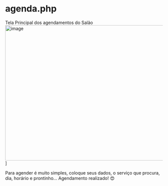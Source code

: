 # agenda.php

Tela Principal dos agendamentos do Salão
<img width="946" height="433" alt="image" src="https://github.com/user-attachments/assets/3c0fddee-4caa-4889-a1fc-d0fe457fc215" />]

Para agender é muito simples, coloque seus dados, o serviço que procura, dia, horário e prontinho... Agendamento realizado! 😍
